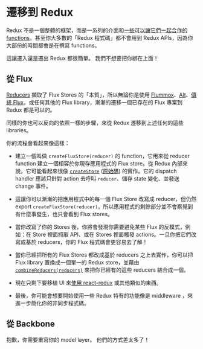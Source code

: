 # 遷移到 Redux

Redux 不是一個整體的框架，而是一系列的介面和[一些可以讓它們一起合作的 functions](../api/README.md)。甚至你大多數的「Redux 程式碼」都不會用到 Redux APIs，因為你大部份的時間都會是在撰寫 functions。

這讓遷入還是遷出 Redux 都很簡單。
我們不想要把你綁在上面！

## 從 Flux

[Reducers](../Glossary.md#reducer) 擷取了 Flux Stores 的「本質」，所以無論你是使用 [Flummox](http://github.com/acdlite/flummox)、[Alt](http://github.com/goatslacker/alt)、[傳統 Flux](https://github.com/facebook/flux)，或任何其他的 Flux library，漸漸的遷移一個已存在的 Flux 專案到 Redux 都是可以的。

同樣的你也可以反向的依照一樣的步驟，來從 Redux 遷移到上述任何的這些 libraries。

你的流程會看起來像這樣：

* 建立一個叫做 `createFluxStore(reducer)` 的 function，它用來從 reducer function 建立一個相容於你現存應用程式的 Flux store。從 Redux 內部來說，它可能看起來很像 [`createStore`](../api/createStore.md) ([原始碼](https://github.com/rackt/redux/blob/master/src/createStore.js)) 的實作。它的 dispatch handler 應該只針對 action 去呼叫 `reducer`、儲存 state 變化、並發送 change 事件。

* 這讓你可以漸漸的把應用程式中的每一個 Flux Store 改寫成 reducer，但仍然 export `createFluxStore(reducer)`，所以應用程式的剩餘部分並不會察覺到有什麼事發生，也只會看到 Flux stores。

* 當你改寫了你的 Stores 後，你將會發現你需要避免某些 Flux 的反模式，例如：在 Store 裡面抓取 API、或在 Stores 裡面觸發 actions。一旦你把它們改寫成基於 reducers，你的 Flux 程式碼會更容易去了解！

* 當你已經把所有的 Flux Stores 都改成基於 reducers 之上去實作，你可以把 Flux library 置換成一個單一的 Redux store，並藉由 [`combineReducers(reducers)`](../api/combineReducers.md) 來把你已經有的這些 reducers 結合成一個。

* 現在只剩下要移植 UI 來[使用 react-redux](../basics/UsageWithReact.md) 或其他類似的東西。

* 最後，你可能會想要開始使用一些 Redux 特有的功能像是 middleware ，來進一步簡化你的非同步程式碼。

## 從 Backbone

抱歉，你需要重寫你的 model layer。
他們的方式差太多了！
